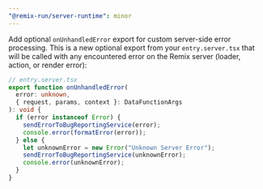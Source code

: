 ```yaml
---
"@remix-run/server-runtime": minor
---
```


Add optional `onUnhandledError` export for custom server-side error processing. This is a new optional export from your `entry.server.tsx` that will be called with any encountered error on the Remix server (loader, action, or render error):

```ts
// entry.server.tsx
export function onUnhandledError(
  error: unknown,
  { request, params, context }: DataFunctionArgs
): void {
  if (error instanceof Error) {
    sendErrorToBugReportingService(error);
    console.error(formatError(error));
  } else {
    let unknownError = new Error("Unknown Server Error");
    sendErrorToBugReportingService(unknownError);
    console.error(unknownError);
  }
}
```
